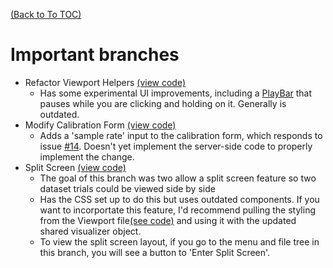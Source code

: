 [(Back to To TOC)](../TOC.md)
# Important branches
- Refactor Viewport Helpers [(view code)](https://github.com/jpiland16/hmv_test/tree/refactor-viewport-helpers)
  - Has some experimental UI improvements, including a [PlayBar](https://github.com/jpiland16/hmv_test/blob/refactor-viewport-helpers/src/components/PlayBarAlt.js) that
  pauses while you are clicking and holding on it. Generally is outdated.
- Modify Calibration Form [(view code)](https://github.com/jpiland16/hmv_test/tree/modify-calibration-form)
  - Adds a 'sample rate' input to the calibration form, which responds to issue [#14](https://github.com/jpiland16/hmv_test/issues/14). Doesn't yet implement the server-side code to
  properly implement the change.
- Split Screen [(view code)](https://github.com/jpiland16/hmv_test/tree/splitscreen)
  - The goal of this branch was two allow a split screen feature so two dataset trials could be viewed side by side
  - Has the CSS set up to do this but uses outdated components. If you want to incorportate this feature, I'd recommend pulling the styling from the Viewport file[(see code)](https://github.com/jpiland16/hmv_test/blob/splitscreen/src/components/Viewport.js) and using it with the updated shared visualizer object. 
  - To view the split screen layout, if you go to the menu and file tree in this branch, you will see a button to 'Enter Split Screen'. 
